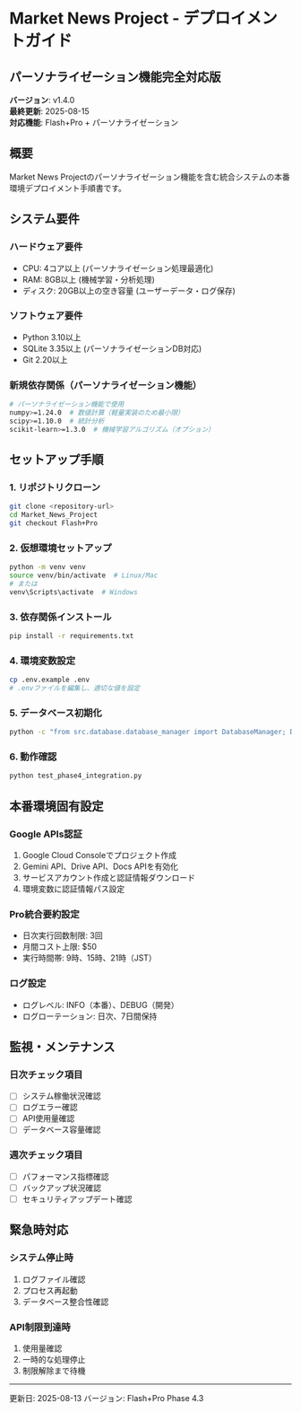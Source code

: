 # Market News Project - デプロイメントガイド
## パーソナライゼーション機能完全対応版

**バージョン**: v1.4.0  
**最終更新**: 2025-08-15  
**対応機能**: Flash+Pro + パーソナライゼーション

## 概要

Market News Projectのパーソナライゼーション機能を含む統合システムの本番環境デプロイメント手順書です。

## システム要件

### ハードウェア要件
- CPU: 4コア以上 (パーソナライゼーション処理最適化)
- RAM: 8GB以上 (機械学習・分析処理)
- ディスク: 20GB以上の空き容量 (ユーザーデータ・ログ保存)

### ソフトウェア要件
- Python 3.10以上
- SQLite 3.35以上 (パーソナライゼーションDB対応)
- Git 2.20以上

### 新規依存関係（パーソナライゼーション機能）
```bash
# パーソナライゼーション機能で使用
numpy>=1.24.0  # 数値計算（軽量実装のため最小限）
scipy>=1.10.0  # 統計分析
scikit-learn>=1.3.0  # 機械学習アルゴリズム（オプション）
```

## セットアップ手順

### 1. リポジトリクローン
```bash
git clone <repository-url>
cd Market_News_Project
git checkout Flash+Pro
```

### 2. 仮想環境セットアップ
```bash
python -m venv venv
source venv/bin/activate  # Linux/Mac
# または
venv\Scripts\activate  # Windows
```

### 3. 依存関係インストール
```bash
pip install -r requirements.txt
```

### 4. 環境変数設定
```bash
cp .env.example .env
# .envファイルを編集し、適切な値を設定
```

### 5. データベース初期化
```bash
python -c "from src.database.database_manager import DatabaseManager; DatabaseManager().init_database()"
```

### 6. 動作確認
```bash
python test_phase4_integration.py
```

## 本番環境固有設定

### Google APIs認証
1. Google Cloud Consoleでプロジェクト作成
2. Gemini API、Drive API、Docs APIを有効化
3. サービスアカウント作成と認証情報ダウンロード
4. 環境変数に認証情報パス設定

### Pro統合要約設定
- 日次実行回数制限: 3回
- 月間コスト上限: $50
- 実行時間帯: 9時、15時、21時（JST）

### ログ設定
- ログレベル: INFO（本番）、DEBUG（開発）
- ログローテーション: 日次、7日間保持

## 監視・メンテナンス

### 日次チェック項目
- [ ] システム稼働状況確認
- [ ] ログエラー確認
- [ ] API使用量確認
- [ ] データベース容量確認

### 週次チェック項目
- [ ] パフォーマンス指標確認
- [ ] バックアップ状況確認
- [ ] セキュリティアップデート確認

## 緊急時対応

### システム停止時
1. ログファイル確認
2. プロセス再起動
3. データベース整合性確認

### API制限到達時
1. 使用量確認
2. 一時的な処理停止
3. 制限解除まで待機

---
更新日: 2025-08-13
バージョン: Flash+Pro Phase 4.3

